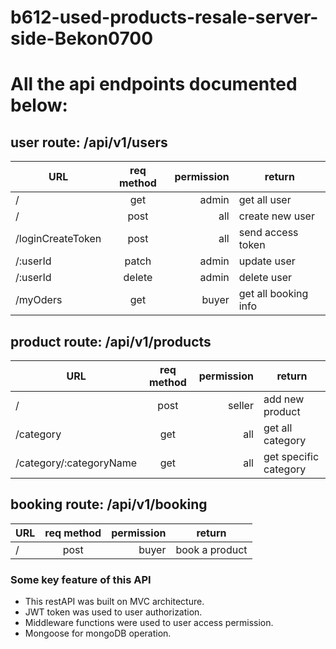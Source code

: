 # b612-used-products-resale-server-side-Bekon0700

# All the api endpoints documented below:

## user route: /api/v1/users

|    URL      | req method         | permission  | return 
| ------------- |:-------------:| -----:|-----
| / | get  | admin | get all user
| / | post | all  | create new user
| /loginCreateToken| post | all | send access token
| /:userId | patch | admin | update user
| /:userId | delete | admin | delete user
| /myOders | get | buyer | get all booking info


## product route: /api/v1/products

|    URL      | req method         | permission  | return 
| ------------- |:-------------:| -----:|-----
| / | post  | seller | add new product
| /category | get | all  | get all category
| /category/:categoryName | get | all | get specific category


## booking route: /api/v1/booking

|    URL      | req method         | permission  | return 
| ------------- |:-------------:| -----:|-----
| / | post  | buyer | book a product

### Some key feature of this API

* This restAPI was built on MVC architecture. 
* JWT token was used to user authorization.
* Middleware functions were used to user access permission.
* Mongoose for mongoDB operation.